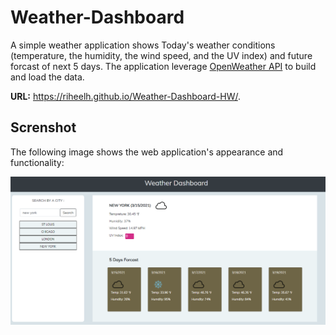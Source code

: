# Weather-Dashboard

A simple weather application shows Today's weather conditions (temperature, the humidity, the wind speed, and the UV index) and future forcast of next 5 days. The application leverage [OpenWeather API](https://openweathermap.org/api) to build and load the data.

**URL:** https://riheelh.github.io/Weather-Dashboard-HW/.

## Screnshot

The following image shows the web application's appearance and functionality:

![Weather Dashboard](./assets/screenShot.PNG)
